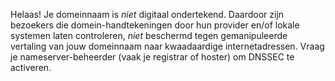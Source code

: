 Helaas! Je domeinnaam is *niet* digitaal ondertekend. Daardoor zijn bezoekers die domein-handtekeningen door hun provider en/of lokale systemen laten controleren, *niet* beschermd tegen gemanipuleerde vertaling van jouw domeinnaam naar kwaadaardige internetadressen. Vraag je nameserver-beheerder (vaak je registrar of hoster) om DNSSEC te activeren.
